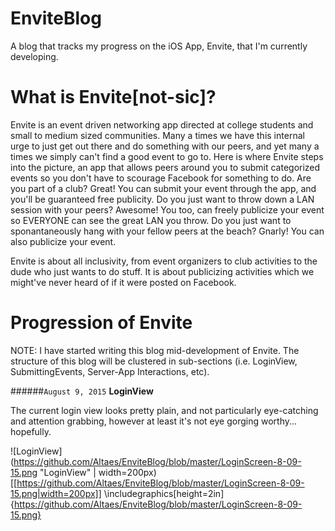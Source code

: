 # EnviteBlog
A blog that tracks my progress on the iOS App, Envite, that I'm currently developing.

# What is Envite[not-sic]?
Envite is an event driven networking app directed at college students and small to medium sized communities. Many a times we have this internal urge to just get out there and do something with our peers, and yet many a times we simply can't find a good event to go to. Here is where Envite steps into the picture, an app that allows peers around you to submit categorized events so you don't have to scourage Facebook for something to do. Are you part of a club? Great! You can submit your event through the app, and you'll be guaranteed free publicity. Do you just want to throw down a LAN session with your peers? Awesome! You too, can freely publicize your event so EVERYONE can see the great LAN you throw. Do you just want to sponantaneously hang with your fellow peers at the beach? Gnarly! You can also publicize your event.

Envite is about all inclusivity, from event organizers to club activities to the dude who just wants to do stuff. It is about publicizing activities which we might've never heard of if it were posted on Facebook.

# Progression of Envite

NOTE: I have started writing this blog mid-development of Envite. The structure of this blog will be clustered in sub-sections (i.e. LoginView, SubmittingEvents, Server-App Interactions, etc).

######`August 9, 2015`
  **LoginView**
  
 The current login view looks pretty plain, and not particularly eye-catching and attention grabbing, however at least it's      not eye gorging worthy... hopefully.
 
 ![LoginView](https://github.com/Altaes/EnviteBlog/blob/master/LoginScreen-8-09-15.png "LoginView" | width=200px)
 [[https://github.com/Altaes/EnviteBlog/blob/master/LoginScreen-8-09-15.png|width=200px]]
 \includegraphics[height=2in]{https://github.com/Altaes/EnviteBlog/blob/master/LoginScreen-8-09-15.png}

